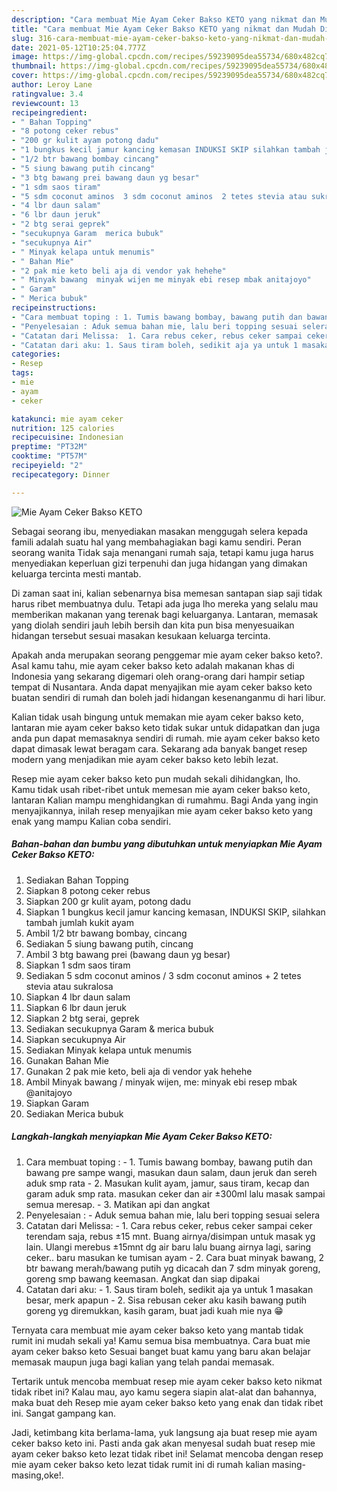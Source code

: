 ```yaml
---
description: "Cara membuat Mie Ayam Ceker Bakso KETO yang nikmat dan Mudah Dibuat"
title: "Cara membuat Mie Ayam Ceker Bakso KETO yang nikmat dan Mudah Dibuat"
slug: 316-cara-membuat-mie-ayam-ceker-bakso-keto-yang-nikmat-dan-mudah-dibuat
date: 2021-05-12T10:25:04.777Z
image: https://img-global.cpcdn.com/recipes/59239095dea55734/680x482cq70/mie-ayam-ceker-bakso-keto-foto-resep-utama.jpg
thumbnail: https://img-global.cpcdn.com/recipes/59239095dea55734/680x482cq70/mie-ayam-ceker-bakso-keto-foto-resep-utama.jpg
cover: https://img-global.cpcdn.com/recipes/59239095dea55734/680x482cq70/mie-ayam-ceker-bakso-keto-foto-resep-utama.jpg
author: Leroy Lane
ratingvalue: 3.4
reviewcount: 13
recipeingredient:
- " Bahan Topping"
- "8 potong ceker rebus"
- "200 gr kulit ayam potong dadu"
- "1 bungkus kecil jamur kancing kemasan INDUKSI SKIP silahkan tambah jumlah kukit ayam"
- "1/2 btr bawang bombay cincang"
- "5 siung bawang putih cincang"
- "3 btg bawang prei bawang daun yg besar"
- "1 sdm saos tiram"
- "5 sdm coconut aminos  3 sdm coconut aminos  2 tetes stevia atau sukralosa"
- "4 lbr daun salam"
- "6 lbr daun jeruk"
- "2 btg serai geprek"
- "secukupnya Garam  merica bubuk"
- "secukupnya Air"
- " Minyak kelapa untuk menumis"
- " Bahan Mie"
- "2 pak mie keto beli aja di vendor yak hehehe"
- " Minyak bawang  minyak wijen me minyak ebi resep mbak anitajoyo"
- " Garam"
- " Merica bubuk"
recipeinstructions:
- "Cara membuat toping : 1. Tumis bawang bombay, bawang putih dan bawang pre sampe wangi, masukan daun salam, daun jeruk dan sereh aduk smp rata 2. Masukan kulit ayam, jamur, saus tiram, kecap dan garam aduk smp rata. masukan ceker dan air ±300ml lalu masak sampai semua meresap. 3. Matikan api dan angkat"
- "Penyelesaian : Aduk semua bahan mie, lalu beri topping sesuai selera"
- "Catatan dari Melissa:  1. Cara rebus ceker, rebus ceker sampai ceker terendam saja, rebus ±15 mnt. Buang airnya/disimpan untuk masak yg lain. Ulangi merebus ±15mnt dg air baru lalu buang airnya lagi, saring ceker.. baru masukan ke tumisan ayam 2. Cara buat minyak bawang, 2 btr bawang merah/bawang putih yg dicacah dan 7 sdm minyak goreng, goreng smp bawang keemasan. Angkat dan siap dipakai"
- "Catatan dari aku: 1. Saus tiram boleh, sedikit aja ya untuk 1 masakan besar, merk apapun 2. Sisa rebusan ceker aku kasih bawang putih goreng yg diremukkan, kasih garam, buat jadi kuah mie nya 😁"
categories:
- Resep
tags:
- mie
- ayam
- ceker

katakunci: mie ayam ceker 
nutrition: 125 calories
recipecuisine: Indonesian
preptime: "PT32M"
cooktime: "PT57M"
recipeyield: "2"
recipecategory: Dinner

---
```



![Mie Ayam Ceker Bakso KETO](https://img-global.cpcdn.com/recipes/59239095dea55734/680x482cq70/mie-ayam-ceker-bakso-keto-foto-resep-utama.jpg)

Sebagai seorang ibu, menyediakan masakan menggugah selera kepada famili adalah suatu hal yang membahagiakan bagi kamu sendiri. Peran seorang  wanita Tidak saja menangani rumah saja, tetapi kamu juga harus menyediakan keperluan gizi terpenuhi dan juga hidangan yang dimakan keluarga tercinta mesti mantab.

Di zaman  saat ini, kalian sebenarnya bisa memesan santapan siap saji tidak harus ribet membuatnya dulu. Tetapi ada juga lho mereka yang selalu mau memberikan makanan yang terenak bagi keluarganya. Lantaran, memasak yang diolah sendiri jauh lebih bersih dan kita pun bisa menyesuaikan hidangan tersebut sesuai masakan kesukaan keluarga tercinta. 



Apakah anda merupakan seorang penggemar mie ayam ceker bakso keto?. Asal kamu tahu, mie ayam ceker bakso keto adalah makanan khas di Indonesia yang sekarang digemari oleh orang-orang dari hampir setiap tempat di Nusantara. Anda dapat menyajikan mie ayam ceker bakso keto buatan sendiri di rumah dan boleh jadi hidangan kesenanganmu di hari libur.

Kalian tidak usah bingung untuk memakan mie ayam ceker bakso keto, lantaran mie ayam ceker bakso keto tidak sukar untuk didapatkan dan juga anda pun dapat memasaknya sendiri di rumah. mie ayam ceker bakso keto dapat dimasak lewat beragam cara. Sekarang ada banyak banget resep modern yang menjadikan mie ayam ceker bakso keto lebih lezat.

Resep mie ayam ceker bakso keto pun mudah sekali dihidangkan, lho. Kamu tidak usah ribet-ribet untuk memesan mie ayam ceker bakso keto, lantaran Kalian mampu menghidangkan di rumahmu. Bagi Anda yang ingin menyajikannya, inilah resep menyajikan mie ayam ceker bakso keto yang enak yang mampu Kalian coba sendiri.

<!--inarticleads1-->

##### Bahan-bahan dan bumbu yang dibutuhkan untuk menyiapkan Mie Ayam Ceker Bakso KETO:

1. Sediakan  Bahan Topping
1. Siapkan 8 potong ceker rebus
1. Siapkan 200 gr kulit ayam, potong dadu
1. Siapkan 1 bungkus kecil jamur kancing kemasan, INDUKSI SKIP, silahkan tambah jumlah kukit ayam
1. Ambil 1/2 btr bawang bombay, cincang
1. Sediakan 5 siung bawang putih, cincang
1. Ambil 3 btg bawang prei (bawang daun yg besar)
1. Siapkan 1 sdm saos tiram
1. Sediakan 5 sdm coconut aminos / 3 sdm coconut aminos + 2 tetes stevia atau sukralosa
1. Siapkan 4 lbr daun salam
1. Siapkan 6 lbr daun jeruk
1. Siapkan 2 btg serai, geprek
1. Sediakan secukupnya Garam &amp; merica bubuk
1. Siapkan secukupnya Air
1. Sediakan  Minyak kelapa untuk menumis
1. Gunakan  Bahan Mie
1. Gunakan 2 pak mie keto, beli aja di vendor yak hehehe
1. Ambil  Minyak bawang / minyak wijen, me: minyak ebi resep mbak @anitajoyo
1. Siapkan  Garam
1. Sediakan  Merica bubuk




<!--inarticleads2-->

##### Langkah-langkah menyiapkan Mie Ayam Ceker Bakso KETO:

1. Cara membuat toping : - 1. Tumis bawang bombay, bawang putih dan bawang pre sampe wangi, masukan daun salam, daun jeruk dan sereh aduk smp rata - 2. Masukan kulit ayam, jamur, saus tiram, kecap dan garam aduk smp rata. masukan ceker dan air ±300ml lalu masak sampai semua meresap. - 3. Matikan api dan angkat
1. Penyelesaian : - Aduk semua bahan mie, lalu beri topping sesuai selera
1. Catatan dari Melissa:  - 1. Cara rebus ceker, rebus ceker sampai ceker terendam saja, rebus ±15 mnt. Buang airnya/disimpan untuk masak yg lain. Ulangi merebus ±15mnt dg air baru lalu buang airnya lagi, saring ceker.. baru masukan ke tumisan ayam - 2. Cara buat minyak bawang, 2 btr bawang merah/bawang putih yg dicacah dan 7 sdm minyak goreng, goreng smp bawang keemasan. Angkat dan siap dipakai
1. Catatan dari aku: - 1. Saus tiram boleh, sedikit aja ya untuk 1 masakan besar, merk apapun - 2. Sisa rebusan ceker aku kasih bawang putih goreng yg diremukkan, kasih garam, buat jadi kuah mie nya 😁




Ternyata cara membuat mie ayam ceker bakso keto yang mantab tidak rumit ini mudah sekali ya! Kamu semua bisa membuatnya. Cara buat mie ayam ceker bakso keto Sesuai banget buat kamu yang baru akan belajar memasak maupun juga bagi kalian yang telah pandai memasak.

Tertarik untuk mencoba membuat resep mie ayam ceker bakso keto nikmat tidak ribet ini? Kalau mau, ayo kamu segera siapin alat-alat dan bahannya, maka buat deh Resep mie ayam ceker bakso keto yang enak dan tidak ribet ini. Sangat gampang kan. 

Jadi, ketimbang kita berlama-lama, yuk langsung aja buat resep mie ayam ceker bakso keto ini. Pasti anda gak akan menyesal sudah buat resep mie ayam ceker bakso keto lezat tidak ribet ini! Selamat mencoba dengan resep mie ayam ceker bakso keto lezat tidak rumit ini di rumah kalian masing-masing,oke!.

